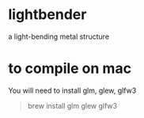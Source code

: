 # lightbender
a light-bending metal structure


# to compile on mac

You will need to install glm, glew, glfw3

> brew install glm glew glfw3
